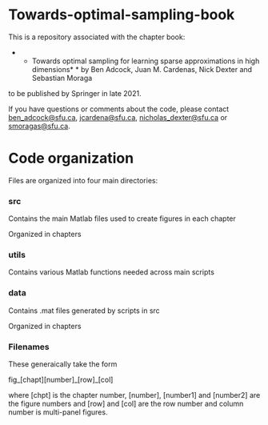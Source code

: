 # Towards-optimal-sampling-book
This is a repository associated with the chapter book:

* * Towards optimal sampling for learning sparse approximations in high dimensions* * by Ben Adcock, Juan M. Cardenas, Nick Dexter and Sebastian Moraga 

to be published by Springer in late 2021.

If you have questions or comments about the code, please contact [ben_adcock@sfu.ca](mailto:ben_adcock@sfu.ca?subject=[GitHub]%20Source%20Han%20Sans), [jcardena@sfu.ca](mailto:jcardena@sfu.ca?subject=[GitHub]%20Source%20Han%20Sans), [nicholas_dexter@sfu.ca](mailto:nicholas_dexter@sfu.ca?subject=[GitHub]%20Source%20Han%20Sans) or [smoragas@sfu.ca](mailto:smoragas@sfu.ca?subject=[GitHub]%20Source%20Han%20Sans).

# Code organization 
Files are organized into four main directories:

### src 
Contains the main Matlab files used to create figures in each chapter

Organized in chapters

### utils 
Contains various Matlab functions needed across main scripts

### data 
Contains .mat files generated by scripts in src

Organized in chapters

### Filenames

These generaically take the form 

fig_[chapt][number]\_[row]_[col]

where [chpt] is the chapter number, [number], [number1] and [number2] are the figure numbers and [row] and [col] are the row number and column number is multi-panel figures.
